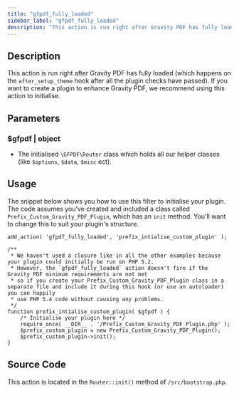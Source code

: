 ```yaml
---
title: "gfpdf_fully_loaded"
sidebar_label: "gfpdf_fully_loaded"
description: "This action is run right after Gravity PDF has fully loaded (which happens on the after_setup_theme hook)."
---
```


## Description

This action is run right after Gravity PDF has fully loaded (which happens on the `after_setup_theme` hook after all the plugin checks have passed). If you want to create a plugin to enhance Gravity PDF, we recommend using this action to initialise.

## Parameters

### $gfpdf | object
*  The initialised `\GFPDF\Router` class which holds all our helper classes (like `$options`, `$data`, `$misc` ect).

## Usage

The snippet below shows you how to use this filter to initialise your plugin. The code assumes you've created and included a class called `Prefix_Custom_Gravity_PDF_Plugin`, which has an `init` method. You'll want to change this to suit your plugin's structure.

```
add_action( 'gfpdf_fully_loaded', 'prefix_intialise_custom_plugin' );

/**
 * We haven't used a closure like in all the other examples because your plugin could initially be run on PHP 5.2.
 * However, the `gfpdf_fully_loaded` action doesn't fire if the Gravity PDF minimum requirements are not met
 * so if you create your Prefix_Custom_Gravity_PDF_Plugin class in a separate file and include it during this hook (or use an autoloader) you can happily
 * use PHP 5.4 code without causing any problems.
 */
function prefix_intialise_custom_plugin( $gfpdf ) {
	/* Initialise your plugin here */
	require_once( __DIR__ . '/Prefix_Custom_Gravity_PDF_Plugin.php' );
	$prefix_custom_plugin = new Prefix_Custom_Gravity_PDF_Plugin();
	$prefix_custom_plugin->init();
}
```

## Source Code

This action is located in the `Router::init()` method of `/src/bootstrap.php`.
